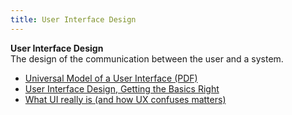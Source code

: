 ```yaml
---
title: User Interface Design
---
```

**User Interface Design**  
The design of the communication between the user and a system.
*   [Universal Model of a User Interface (PDF)](http://www.openeye-training.com/downloads/UIModel.pdf)  
*   [User Interface Design, Getting the Basics Right](http://www.uxbooth.com/articles/user-interface-design-getting-the-basics-right/)  
*   [What UI really is (and how UX confuses matters)](http://feltpresence.com/articles/19-what-ui-really-is-and-how-ux-confuses-matters)  
